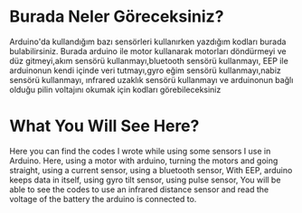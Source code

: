 # Burada Neler Göreceksiniz?
Arduino'da kullandığım bazı sensörleri kullanırken yazdığım kodları burada bulabilirsiniz.
Burada arduino ile motor kullanarak motorları döndürmeyi ve düz gitmeyi,akım sensörü kullanmayı,bluetooth sensörü kullanmayı,
EEP ile arduinonun kendi içinde veri tutmayı,gyro eğim sensörü kullanmayı,nabiz sensörü kullanmayı,
ınfrared uzaklık sensörü kullanmayı ve arduinonun bağlı olduğu pilin voltajını okumak için kodları görebileceksiniz

# What You Will See Here?
Here you can find the codes I wrote while using some sensors I use in Arduino.
Here, using a motor with arduino, turning the motors and going straight, using a current sensor, using a bluetooth sensor,
With EEP, arduino keeps data in itself, using gyro tilt sensor, using pulse sensor,
You will be able to see the codes to use an infrared distance sensor and read the voltage of the battery the arduino is connected to.
